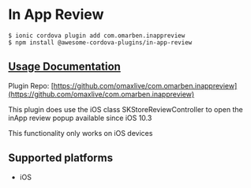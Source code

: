 # In App Review

```
$ ionic cordova plugin add com.omarben.inappreview
$ npm install @awesome-cordova-plugins/in-app-review
```

## [Usage Documentation](https://danielsogl.gitbook.io/awesome-cordova-plugins/plugins/in-app-review/)

Plugin Repo: [https://github.com/omaxlive/com.omarben.inappreview](https://github.com/omaxlive/com.omarben.inappreview)

This plugin does use the iOS class SKStore​Review​Controller to open the inApp review popup available since iOS 10.3

This functionality only works on iOS devices

## Supported platforms

- iOS
  


